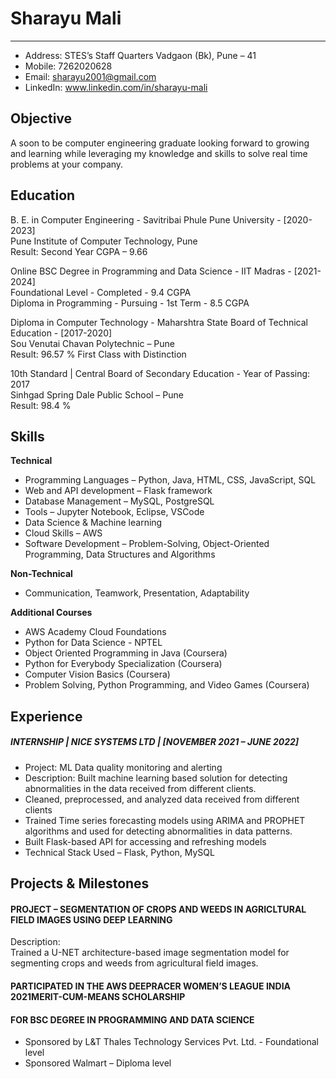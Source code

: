 # Sharayu Mali
---

- Address: STES’s Staff Quarters Vadgaon (Bk), Pune – 41
- Mobile: 7262020628
- Email: sharayu2001@gmail.com
- LinkedIn: www.linkedin.com/in/sharayu-mali
## Objective  
A soon to be computer engineering graduate looking forward to growing and learning while leveraging my knowledge and skills
to solve real time problems at your company.  
## Education  
B. E. in Computer Engineering - Savitribai Phule Pune University - [2020-2023]   
Pune Institute of Computer Technology, Pune  
Result: Second Year CGPA – 9.66   

Online BSC Degree in Programming and Data Science - IIT Madras - [2021-2024]  
Foundational Level - Completed - 9.4 CGPA  
Diploma in Programming - Pursuing - 1st Term - 8.5 CGPA  

Diploma in Computer Technology - Maharshtra State Board of Technical Education - [2017-2020]  
Sou Venutai Chavan Polytechnic – Pune  
Result: 96.57 % First Class with Distinction  

10th Standard | Central Board of Secondary Education - Year of Passing: 2017  
Sinhgad Spring Dale Public School – Pune  
Result: 98.4 %  

## Skills
**Technical**
- Programming Languages – Python, Java, HTML, CSS, JavaScript, SQL  
- Web and API development – Flask framework  
- Database Management – MySQL, PostgreSQL  
- Tools – Jupyter Notebook, Eclipse, VSCode  
- Data Science & Machine learning  
- Cloud Skills – AWS  
- Software Development – Problem-Solving, Object-Oriented Programming, Data Structures and Algorithms  
  
**Non-Technical**
- Communication, Teamwork, Presentation, Adaptability  
  
**Additional Courses**
- AWS Academy Cloud Foundations  
- Python for Data Science - NPTEL  
- Object Oriented Programming in Java (Coursera)  
- Python for Everybody Specialization (Coursera)  
- Computer Vision Basics (Coursera)  
- Problem Solving, Python Programming, and Video Games (Coursera)
## Experience
##### INTERNSHIP | NICE SYSTEMS LTD | [NOVEMBER 2021 – JUNE 2022]
- Project: ML Data quality monitoring and alerting
- Description: Built machine learning based solution for detecting abnormalities in the data received from different clients.
- Cleaned, preprocessed, and analyzed data received from different clients
- Trained Time series forecasting models using ARIMA and PROPHET algorithms and used for detecting abnormalities in
data patterns.
- Built Flask-based API for accessing and refreshing models
- Technical Stack Used – Flask, Python, MySQL
## Projects & Milestones
#### PROJECT – SEGMENTATION OF CROPS AND WEEDS IN AGRICLTURAL FIELD IMAGES USING DEEP LEARNING  
Description:  
Trained a U-NET architecture-based image segmentation model for segmenting crops and weeds from agricultural
field images.  
#### PARTICIPATED IN THE AWS DEEPRACER WOMEN’S LEAGUE INDIA 2021MERIT-CUM-MEANS SCHOLARSHIP
#### FOR BSC DEGREE IN PROGRAMMING AND DATA SCIENCE
- Sponsored by L&T Thales Technology Services Pvt. Ltd. - Foundational level
- Sponsored Walmart – Diploma level
